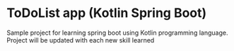 # ToDoList app (Kotlin Spring Boot)
Sample project for learning spring boot using Kotlin programming language.
Project will be updated with each new skill learned
